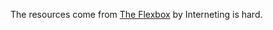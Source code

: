 The resources come from <a href="https://internetingishard.netlify.app/html-and-css/flexbox/index.html" target="_blank">The Flexbox</a> by Interneting is hard.